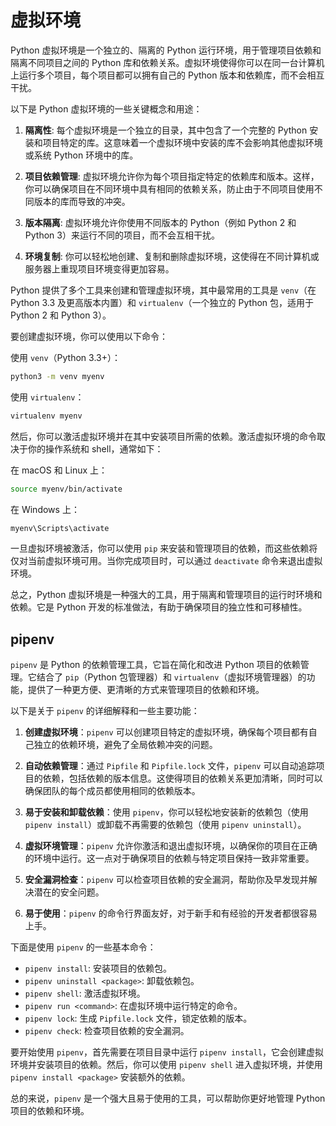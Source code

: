 # 虚拟环境
Python 虚拟环境是一个独立的、隔离的 Python 运行环境，用于管理项目依赖和隔离不同项目之间的 Python 库和依赖关系。虚拟环境使得你可以在同一台计算机上运行多个项目，每个项目都可以拥有自己的 Python 版本和依赖库，而不会相互干扰。

以下是 Python 虚拟环境的一些关键概念和用途：

1. **隔离性**: 每个虚拟环境是一个独立的目录，其中包含了一个完整的 Python 安装和项目特定的库。这意味着一个虚拟环境中安装的库不会影响其他虚拟环境或系统 Python 环境中的库。

2. **项目依赖管理**: 虚拟环境允许你为每个项目指定特定的依赖库和版本。这样，你可以确保项目在不同环境中具有相同的依赖关系，防止由于不同项目使用不同版本的库而导致的冲突。

3. **版本隔离**: 虚拟环境允许你使用不同版本的 Python（例如 Python 2 和 Python 3）来运行不同的项目，而不会互相干扰。

4. **环境复制**: 你可以轻松地创建、复制和删除虚拟环境，这使得在不同计算机或服务器上重现项目环境变得更加容易。

Python 提供了多个工具来创建和管理虚拟环境，其中最常用的工具是 `venv`（在 Python 3.3 及更高版本内置）和 `virtualenv`（一个独立的 Python 包，适用于 Python 2 和 Python 3）。

要创建虚拟环境，你可以使用以下命令：

使用 `venv`（Python 3.3+）：
```bash
python3 -m venv myenv
```

使用 `virtualenv`：
```bash
virtualenv myenv
```

然后，你可以激活虚拟环境并在其中安装项目所需的依赖。激活虚拟环境的命令取决于你的操作系统和 shell，通常如下：

在 macOS 和 Linux 上：
```bash
source myenv/bin/activate
```

在 Windows 上：
```bash
myenv\Scripts\activate
```

一旦虚拟环境被激活，你可以使用 `pip` 来安装和管理项目的依赖，而这些依赖将仅对当前虚拟环境可用。当你完成项目时，可以通过 `deactivate` 命令来退出虚拟环境。

总之，Python 虚拟环境是一种强大的工具，用于隔离和管理项目的运行时环境和依赖。它是 Python 开发的标准做法，有助于确保项目的独立性和可移植性。

## pipenv
`pipenv` 是 Python 的依赖管理工具，它旨在简化和改进 Python 项目的依赖管理。它结合了 `pip`（Python 包管理器）和 `virtualenv`（虚拟环境管理器）的功能，提供了一种更方便、更清晰的方式来管理项目的依赖和环境。

以下是关于 `pipenv` 的详细解释和一些主要功能：

1. **创建虚拟环境**：`pipenv` 可以创建项目特定的虚拟环境，确保每个项目都有自己独立的依赖环境，避免了全局依赖冲突的问题。

2. **自动依赖管理**：通过 `Pipfile` 和 `Pipfile.lock` 文件，`pipenv` 可以自动追踪项目的依赖，包括依赖的版本信息。这使得项目的依赖关系更加清晰，同时可以确保团队的每个成员都使用相同的依赖版本。

3. **易于安装和卸载依赖**：使用 `pipenv`，你可以轻松地安装新的依赖包（使用 `pipenv install`）或卸载不再需要的依赖包（使用 `pipenv uninstall`）。

4. **虚拟环境管理**：`pipenv` 允许你激活和退出虚拟环境，以确保你的项目在正确的环境中运行。这一点对于确保项目的依赖与特定项目保持一致非常重要。

5. **安全漏洞检查**：`pipenv` 可以检查项目依赖的安全漏洞，帮助你及早发现并解决潜在的安全问题。

6. **易于使用**：`pipenv` 的命令行界面友好，对于新手和有经验的开发者都很容易上手。

下面是使用 `pipenv` 的一些基本命令：

- `pipenv install`: 安装项目的依赖包。
- `pipenv uninstall <package>`: 卸载依赖包。
- `pipenv shell`: 激活虚拟环境。
- `pipenv run <command>`: 在虚拟环境中运行特定的命令。
- `pipenv lock`: 生成 `Pipfile.lock` 文件，锁定依赖的版本。
- `pipenv check`: 检查项目依赖的安全漏洞。

要开始使用 `pipenv`，首先需要在项目目录中运行 `pipenv install`，它会创建虚拟环境并安装项目的依赖。然后，你可以使用 `pipenv shell` 进入虚拟环境，并使用 `pipenv install <package>` 安装额外的依赖。

总的来说，`pipenv` 是一个强大且易于使用的工具，可以帮助你更好地管理 Python 项目的依赖和环境。